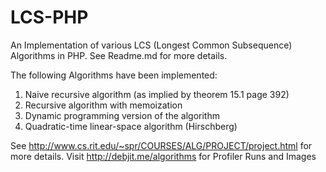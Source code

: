 # LCS-PHP
An Implementation of various LCS (Longest Common Subsequence) Algorithms in PHP. See Readme.md for more details.

The following Algorithms have been implemented:

1. Naive recursive algorithm (as implied by theorem 15.1 page 392)
2. Recursive algorithm with memoization
3. Dynamic programming version of the algorithm
4. Quadratic-time linear-space algorithm (Hirschberg)

See http://www.cs.rit.edu/~spr/COURSES/ALG/PROJECT/project.html for more details. Visit http://debjit.me/algorithms for Profiler Runs and Images
